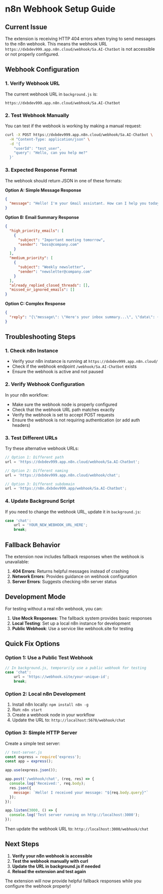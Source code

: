 # n8n Webhook Setup Guide

## Current Issue
The extension is receiving HTTP 404 errors when trying to send messages to the n8n webhook. This means the webhook URL `https://dxbdev999.app.n8n.cloud/webhook/Sa.AI-Chatbot` is not accessible or not properly configured.

## Webhook Configuration

### 1. Verify Webhook URL
The current webhook URL in `background.js` is:
```
https://dxbdev999.app.n8n.cloud/webhook/Sa.AI-Chatbot
```

### 2. Test Webhook Manually
You can test if the webhook is working by making a manual request:

```bash
curl -X POST https://dxbdev999.app.n8n.cloud/webhook/Sa.AI-Chatbot \
  -H "Content-Type: application/json" \
  -d '{
    "userId": "test_user",
    "query": "Hello, can you help me?"
  }'
```

### 3. Expected Response Format
The webhook should return JSON in one of these formats:

**Option A: Simple Message Response**
```json
{
  "message": "Hello! I'm your Gmail assistant. How can I help you today?"
}
```

**Option B: Email Summary Response**
```json
{
  "high_priority_emails": [
    {
      "subject": "Important meeting tomorrow",
      "sender": "boss@company.com"
    }
  ],
  "medium_priority": [
    {
      "subject": "Weekly newsletter",
      "sender": "newsletter@company.com"
    }
  ],
  "already_replied_closed_threads": [],
  "missed_or_ignored_emails": []
}
```

**Option C: Complex Response**
```json
{
  "reply": "{\"message\": \"Here's your inbox summary...\", \"data\": {...}}"
}
```

## Troubleshooting Steps

### 1. Check n8n Instance
- Verify your n8n instance is running at `https://dxbdev999.app.n8n.cloud/`
- Check if the webhook endpoint `/webhook/Sa.AI-Chatbot` exists
- Ensure the webhook is active and not paused

### 2. Verify Webhook Configuration
In your n8n workflow:
- Make sure the webhook node is properly configured
- Check that the webhook URL path matches exactly
- Verify the webhook is set to accept POST requests
- Ensure the webhook is not requiring authentication (or add auth headers)

### 3. Test Different URLs
Try these alternative webhook URLs:

```javascript
// Option 1: Different path
url = 'https://dxbdev999.app.n8n.cloud/webhook/Sa.AI-Chatbot';

// Option 2: Different naming
url = 'https://dxbdev999.app.n8n.cloud/webhook/chat';

// Option 3: Different subdomain
url = 'https://n8n.dxbdev999.app/webhook/Sa.AI-Chatbot';
```

### 4. Update Background Script
If you need to change the webhook URL, update it in `background.js`:

```javascript
case 'chat':
    url = 'YOUR_NEW_WEBHOOK_URL_HERE';
    break;
```

## Fallback Behavior

The extension now includes fallback responses when the webhook is unavailable:

1. **404 Errors**: Returns helpful messages instead of crashing
2. **Network Errors**: Provides guidance on webhook configuration
3. **Server Errors**: Suggests checking n8n server status

## Development Mode

For testing without a real n8n webhook, you can:

1. **Use Mock Responses**: The fallback system provides basic responses
2. **Local Testing**: Set up a local n8n instance for development
3. **Public Webhook**: Use a service like webhook.site for testing

## Quick Fix Options

### Option 1: Use a Public Test Webhook
```javascript
// In background.js, temporarily use a public webhook for testing
case 'chat':
    url = 'https://webhook.site/your-unique-id';
    break;
```

### Option 2: Local n8n Development
1. Install n8n locally: `npm install n8n -g`
2. Run: `n8n start`
3. Create a webhook node in your workflow
4. Update the URL to: `http://localhost:5678/webhook/chat`

### Option 3: Simple HTTP Server
Create a simple test server:

```javascript
// test-server.js
const express = require('express');
const app = express();

app.use(express.json());

app.post('/webhook/chat', (req, res) => {
  console.log('Received:', req.body);
  res.json({
    message: `Hello! I received your message: "${req.body.query}"`
  });
});

app.listen(3000, () => {
  console.log('Test server running on http://localhost:3000');
});
```

Then update the webhook URL to: `http://localhost:3000/webhook/chat`

## Next Steps

1. **Verify your n8n webhook is accessible**
2. **Test the webhook manually with curl**
3. **Update the URL in background.js if needed**
4. **Reload the extension and test again**

The extension will now provide helpful fallback responses while you configure the webhook properly! 